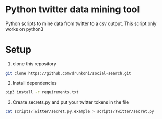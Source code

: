 Python twitter data mining tool
===============================
Python scripts to mine data from twitter to a csv output.
This script only works on python3
# Setup

1. clone this repository
```bash
git clone https://github.com/drunkoni/social-search.git
```

2. Install dependencies
```bash
pip3 install -r requirements.txt
```

3. Create secrets.py and put your twitter tokens in the file
```bash
cat scripts/Twitter/secret.py.example > scripts/Twitter/secret.py
```